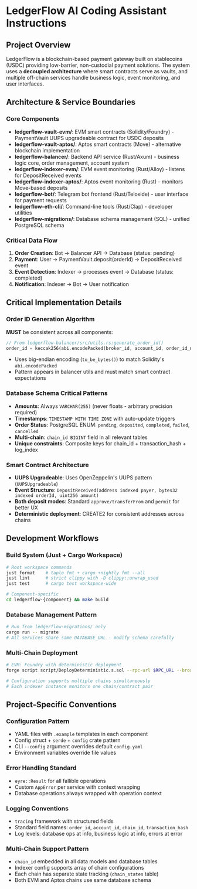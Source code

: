 # LedgerFlow AI Coding Assistant Instructions

## Project Overview

LedgerFlow is a blockchain-based payment gateway built on stablecoins (USDC) providing low-barrier, non-custodial payment solutions. The system uses a **decoupled architecture** where smart contracts serve as vaults, and multiple off-chain services handle business logic, event monitoring, and user interfaces.

## Architecture & Service Boundaries

### Core Components
- **ledgerflow-vault-evm/**: EVM smart contracts (Solidity/Foundry) - PaymentVault UUPS upgradeable contract for USDC deposits
- **ledgerflow-vault-aptos/**: Aptos smart contracts (Move) - alternative blockchain implementation
- **ledgerflow-balancer/**: Backend API service (Rust/Axum) - business logic core, order management, account system
- **ledgerflow-indexer-evm/**: EVM event monitoring (Rust/Alloy) - listens for DepositReceived events
- **ledgerflow-indexer-aptos/**: Aptos event monitoring (Rust) - monitors Move-based deposits
- **ledgerflow-bot/**: Telegram bot frontend (Rust/Teloxide) - user interface for payment requests
- **ledgerflow-eth-cli/**: Command-line tools (Rust/Clap) - developer utilities
- **ledgerflow-migrations/**: Database schema management (SQL) - unified PostgreSQL schema

### Critical Data Flow
1. **Order Creation**: Bot → Balancer API → Database (status: pending)
2. **Payment**: User → PaymentVault.deposit(orderId) → DepositReceived event
3. **Event Detection**: Indexer → processes event → Database (status: completed) 
4. **Notification**: Indexer → Bot → User notification

## Critical Implementation Details

### Order ID Generation Algorithm
**MUST** be consistent across all components:
```rust
// From ledgerflow-balancer/src/utils.rs:generate_order_id()
order_id = keccak256(abi.encodePacked(broker_id, account_id, order_id_num))
```
- Uses big-endian encoding (`to_be_bytes()`) to match Solidity's `abi.encodePacked`
- Pattern appears in balancer utils and must match smart contract expectations

### Database Schema Critical Patterns
- **Amounts**: Always `VARCHAR(255)` (never floats - arbitrary precision required)
- **Timestamps**: `TIMESTAMP WITH TIME ZONE` with auto-update triggers
- **Order Status**: PostgreSQL ENUM: `pending`, `deposited`, `completed`, `failed`, `cancelled`
- **Multi-chain**: `chain_id BIGINT` field in all relevant tables
- **Unique constraints**: Composite keys for chain_id + transaction_hash + log_index

### Smart Contract Architecture
- **UUPS Upgradeable**: Uses OpenZeppelin's UUPS pattern (`UUPSUpgradeable`)
- **Event Structure**: `DepositReceived(address indexed payer, bytes32 indexed orderId, uint256 amount)`
- **Both deposit modes**: Standard `approve/transferFrom` and `permit` for better UX
- **Deterministic deployment**: CREATE2 for consistent addresses across chains

## Development Workflows

### Build System (Just + Cargo Workspace)
```bash
# Root workspace commands
just format    # taplo fmt + cargo +nightly fmt --all
just lint      # strict clippy with -D clippy::unwrap_used
just test      # cargo test workspace-wide

# Component-specific
cd ledgerflow-{component} && make build
```

### Database Management Pattern
```bash
# Run from ledgerflow-migrations/ only
cargo run -- migrate
# All services share same DATABASE_URL - modify schema carefully
```

### Multi-Chain Deployment
```bash
# EVM: Foundry with deterministic deployment
forge script script/DeployDeterministic.s.sol --rpc-url $RPC_URL --broadcast

# Configuration supports multiple chains simultaneously
# Each indexer instance monitors one chain/contract pair
```

## Project-Specific Conventions

### Configuration Pattern
- YAML files with `.example` templates in each component
- Config struct + `serde` + `config` crate pattern
- CLI `--config` argument overrides default `config.yaml`
- Environment variables override file values

### Error Handling Standard
- `eyre::Result` for all fallible operations
- Custom `AppError` per service with context wrapping
- Database operations always wrapped with operation context

### Logging Conventions
- `tracing` framework with structured fields
- Standard field names: `order_id`, `account_id`, `chain_id`, `transaction_hash`
- Log levels: database ops at info, business logic at info, errors at error

### Multi-Chain Support Pattern
- `chain_id` embedded in all data models and database tables
- Indexer config supports array of chain configurations
- Each chain has separate state tracking (`chain_states` table)
- Both EVM and Aptos chains use same database schema
